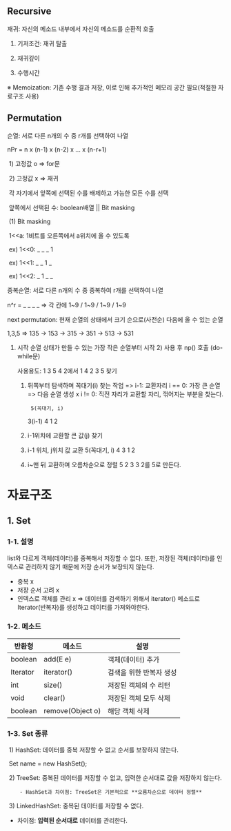 ## Recursive

재귀: 자신의 메소드 내부에서 자신의 메소드를 순환적 호출

1) 기저조건: 재귀 탈출

2) 재귀깊이

3) 수행시간

※ Memoization: 기존 수행 결과 저장, 이로 인해 추가적인 메모리 공간 필요(적절한 자료구조 사용)



## Permutation

순열: 서로 다른 n개의 수 중 r개를 선택하여 나열

nPr = n x (n-1) x (n-2) x ... x (n-r+1)

​	1) 고정값 o => for문

​	2) 고정값 x => 재귀

​			각 자기에서 앞쪽에 선택된 수를 배제하고 가능한 모든 수를 선택

​			앞쪽에서 선택된 수: boolean배열 || Bit masking



​		(1) Bit masking

​			1<<a: 1비트를 오른쪽에서 a위치에 올 수 있도록

​			ex) 1<<0: _ _ _ 1

​			ex) 1<<1: _ _ 1 _

​			ex) 1<<2: _ 1 _ _



중복순열: 서로 다른 n개의 수 중 중복하여 r개를 선택하여 나열

n^r = _ _ _ _ => 각 칸에 1~9 / 1~9 / 1~9 / 1~9



next permutation: 현재 순열의 상태에서 크기 순으로(사전순) 다음에 올 수 있는 순열

1,3,5 => 135 -> 153 -> 315 -> 351 -> 513 -> 531

1) 시작 순열 상태가 만들 수 있는 가장 작은 순열부터 시작
	2) 사용 후 np() 호출 (do-while문)
	

	사용용도: 1 3 5 4 2에서 1 4 2 3 5 찾기
	1) 뒤쪽부터 탐색하며 꼭대기(i) 찾는 작업
		=>	i-1: 교환자리
			i == 0: 가장 큰 순열 => 다음 순열 생성 x
			i != 0: 직전 자리가 교환할 자리, 꺾어지는 부분을 찾는다.
	
			5(꼭대기, i)
		3(i-1)	4
	1				2
		
	2) i-1위치에 교환할 큰 값(j) 찾기
	3) i-1 위치, j위치 값 교환
			5(꼭대기, i)
		4		3
	1				2
	
	4) i~맨 뒤 교환하며 오름차순으로 정렬
		5			2
			3			3
				2를 			5로 만든다.




# 자료구조

## 1. Set

### 1-1. 설명

list와 다르게 객체(데이터)를 중복해서 저장할 수 없다. 또한, 저장된 객체(데이터)를 인덱스로 관리하지 않기 때문에 저장 순서가 보장되지 않는다.

- 중복 x
- 저장 순서 고려 x
- 인덱스로 객체를 관리 x => 데이터를 검색하기 위해서 iterator() 메소드로 Iterator(반복자)를 생성하고 데이터를 가져와야한다.

### 1-2. 메소드

| 반환형   | 메소드           | 설명                    |
| -------- | ---------------- | ----------------------- |
| boolean  | add(E e)         | 객체(데이터) 추가       |
| Iterator | iterator()       | 검색을 위한 반복자 생성 |
| int      | size()           | 저장된 객체의 수 리턴   |
| void     | clear()          | 저장된 객체 모두 삭제   |
| boolean  | remove(Object o) | 해당 객체 삭제          |

### 1-3. Set 종류

​	1) HashSet: 데이터를 중복 저장할 수 없고 순서를 보장하지 않는다.

​		Set<E> name = new HashSet<E>();

​	2) TreeSet: 중복된 데이터를 저장할 수 없고, 입력한 순서대로 값을 저장하지 않는다.

		- HashSet과 차이점: TreeSet은 기본적으로 **오름차순으로 데이터 정렬**

​	3) LinkedHashSet: 중복된 데이터를 저장할 수 없다.

- 차이점: **입력된 순서대로** 데이터를 관리한다.